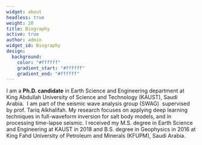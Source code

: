 ```yaml
---
widget: about
headless: true
weight: 20
title: Biography
active: true
author: admin
widget_id: Biography
design:
  background:
    color: "#ffffff"
    gradient_start: "#ffffff"
    gradient_end: "#ffffff"
---
```

I am a **Ph.D. candidate** in Earth Science and Engineering department at King Abdullah University of Science and Technology (KAUST), Saudi Arabia.  I am part of the seismic wave analysis group (SWAG)  supervised by prof. Tariq Alkhalifah. My research focuses on applying deep learning techniques in full-waveform inversion for salt body models, and in processing time-lapse seismic. I received my M.S. degree in Earth Science and Engineering at KAUST in 2018 and B.S. degree in Geophysics in 2016 at King Fahd University of Petroleum and Minerals (KFUPM), Saudi Arabia.